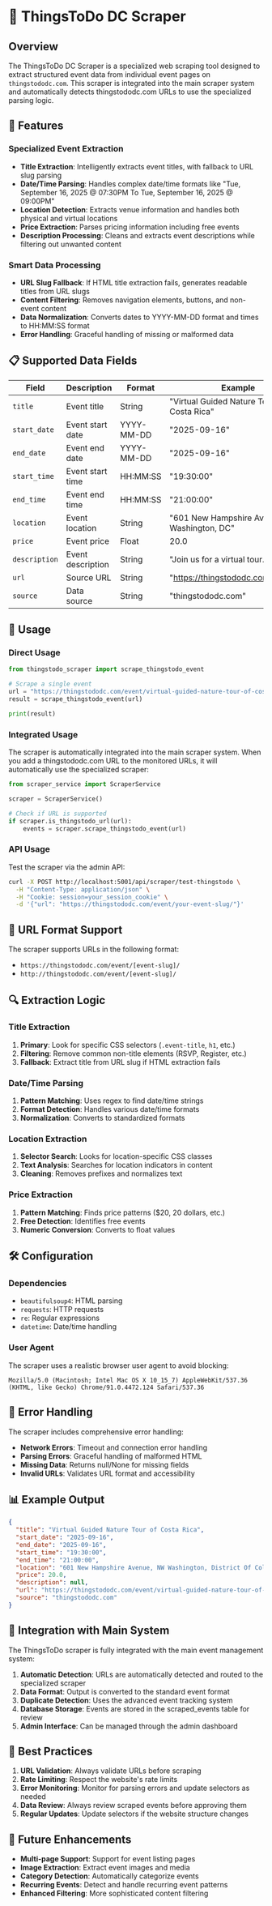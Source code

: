 # 🎯 ThingsToDo DC Scraper

## Overview

The ThingsToDo DC Scraper is a specialized web scraping tool designed to extract structured event data from individual event pages on `thingstododc.com`. This scraper is integrated into the main scraper system and automatically detects thingstododc.com URLs to use the specialized parsing logic.

## 🚀 Features

### **Specialized Event Extraction**
- **Title Extraction**: Intelligently extracts event titles, with fallback to URL slug parsing
- **Date/Time Parsing**: Handles complex date/time formats like "Tue, September 16, 2025 @ 07:30PM To Tue, September 16, 2025 @ 09:00PM"
- **Location Detection**: Extracts venue information and handles both physical and virtual locations
- **Price Extraction**: Parses pricing information including free events
- **Description Processing**: Cleans and extracts event descriptions while filtering out unwanted content

### **Smart Data Processing**
- **URL Slug Fallback**: If HTML title extraction fails, generates readable titles from URL slugs
- **Content Filtering**: Removes navigation elements, buttons, and non-event content
- **Data Normalization**: Converts dates to YYYY-MM-DD format and times to HH:MM:SS format
- **Error Handling**: Graceful handling of missing or malformed data

## 📋 Supported Data Fields

| Field | Description | Format | Example |
|-------|-------------|---------|---------|
| `title` | Event title | String | "Virtual Guided Nature Tour of Costa Rica" |
| `start_date` | Event start date | YYYY-MM-DD | "2025-09-16" |
| `end_date` | Event end date | YYYY-MM-DD | "2025-09-16" |
| `start_time` | Event start time | HH:MM:SS | "19:30:00" |
| `end_time` | Event end time | HH:MM:SS | "21:00:00" |
| `location` | Event location | String | "601 New Hampshire Avenue, NW Washington, DC" |
| `price` | Event price | Float | 20.0 |
| `description` | Event description | String | "Join us for a virtual tour..." |
| `url` | Source URL | String | "https://thingstododc.com/event/..." |
| `source` | Data source | String | "thingstododc.com" |

## 🔧 Usage

### **Direct Usage**

```python
from thingstodo_scraper import scrape_thingstodo_event

# Scrape a single event
url = "https://thingstododc.com/event/virtual-guided-nature-tour-of-costa-rica-4/"
result = scrape_thingstodo_event(url)

print(result)
```

### **Integrated Usage**

The scraper is automatically integrated into the main scraper system. When you add a thingstododc.com URL to the monitored URLs, it will automatically use the specialized scraper:

```python
from scraper_service import ScraperService

scraper = ScraperService()

# Check if URL is supported
if scraper.is_thingstodo_url(url):
    events = scraper.scrape_thingstodo_event(url)
```

### **API Usage**

Test the scraper via the admin API:

```bash
curl -X POST http://localhost:5001/api/scraper/test-thingstodo \
  -H "Content-Type: application/json" \
  -H "Cookie: session=your_session_cookie" \
  -d '{"url": "https://thingstododc.com/event/your-event-slug/"}'
```

## 🎯 URL Format Support

The scraper supports URLs in the following format:
- `https://thingstododc.com/event/[event-slug]/`
- `http://thingstododc.com/event/[event-slug]/`

## 🔍 Extraction Logic

### **Title Extraction**
1. **Primary**: Look for specific CSS selectors (`.event-title`, `h1`, etc.)
2. **Filtering**: Remove common non-title elements (RSVP, Register, etc.)
3. **Fallback**: Extract title from URL slug if HTML extraction fails

### **Date/Time Parsing**
1. **Pattern Matching**: Uses regex to find date/time strings
2. **Format Detection**: Handles various date/time formats
3. **Normalization**: Converts to standardized formats

### **Location Extraction**
1. **Selector Search**: Looks for location-specific CSS classes
2. **Text Analysis**: Searches for location indicators in content
3. **Cleaning**: Removes prefixes and normalizes text

### **Price Extraction**
1. **Pattern Matching**: Finds price patterns ($20, 20 dollars, etc.)
2. **Free Detection**: Identifies free events
3. **Numeric Conversion**: Converts to float values

## 🛠️ Configuration

### **Dependencies**
- `beautifulsoup4`: HTML parsing
- `requests`: HTTP requests
- `re`: Regular expressions
- `datetime`: Date/time handling

### **User Agent**
The scraper uses a realistic browser user agent to avoid blocking:
```
Mozilla/5.0 (Macintosh; Intel Mac OS X 10_15_7) AppleWebKit/537.36 (KHTML, like Gecko) Chrome/91.0.4472.124 Safari/537.36
```

## 🚨 Error Handling

The scraper includes comprehensive error handling:

- **Network Errors**: Timeout and connection error handling
- **Parsing Errors**: Graceful handling of malformed HTML
- **Missing Data**: Returns null/None for missing fields
- **Invalid URLs**: Validates URL format and accessibility

## 📊 Example Output

```json
{
  "title": "Virtual Guided Nature Tour of Costa Rica",
  "start_date": "2025-09-16",
  "end_date": "2025-09-16",
  "start_time": "19:30:00",
  "end_time": "21:00:00",
  "location": "601 New Hampshire Avenue, NW Washington, District Of Columbia",
  "price": 20.0,
  "description": null,
  "url": "https://thingstododc.com/event/virtual-guided-nature-tour-of-costa-rica-4/",
  "source": "thingstododc.com"
}
```

## 🔄 Integration with Main System

The ThingsToDo scraper is fully integrated with the main event management system:

1. **Automatic Detection**: URLs are automatically detected and routed to the specialized scraper
2. **Data Format**: Output is converted to the standard event format
3. **Duplicate Detection**: Uses the advanced event tracking system
4. **Database Storage**: Events are stored in the scraped_events table for review
5. **Admin Interface**: Can be managed through the admin dashboard

## 🎯 Best Practices

1. **URL Validation**: Always validate URLs before scraping
2. **Rate Limiting**: Respect the website's rate limits
3. **Error Monitoring**: Monitor for parsing errors and update selectors as needed
4. **Data Review**: Always review scraped events before approving them
5. **Regular Updates**: Update selectors if the website structure changes

## 🚀 Future Enhancements

- **Multi-page Support**: Support for event listing pages
- **Image Extraction**: Extract event images and media
- **Category Detection**: Automatically categorize events
- **Recurring Events**: Detect and handle recurring event patterns
- **Enhanced Filtering**: More sophisticated content filtering








